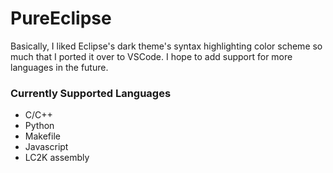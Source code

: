 # PureEclipse

Basically, I liked Eclipse's dark theme's syntax highlighting color scheme so much that I ported it over to VSCode. I hope to add support for more languages in the future.

### Currently Supported Languages
* C/C++
* Python
* Makefile
* Javascript
* LC2K assembly